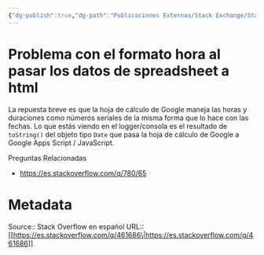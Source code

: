 ```yaml
---
{"dg-publish":true,"dg-path":"Publicaciones Externas/Stack Exchange/Stack Overflow en español/es.stackoverflow.com-461686.md","permalink":"/publicaciones-externas/stack-exchange/stack-overflow-en-espanol/es-stackoverflow-com-461686/","title":"Problema con el formato hora al pasar los datos de spreadsheet a html","hide":true,"noteIcon":"\"0\"","created":"2024-04-03T12:49:10.507-06:00","updated":"2024-04-05T16:43:57.384-06:00"}
---
```


# Problema con el formato hora al pasar los datos de spreadsheet a html

La repuesta breve es que la hoja de cálculo de Google maneja las horas y duraciones como números seriales de la misma forma que lo hace con las fechas. Lo que estás viendo en el logger/consola es el resultado de `toString()` del objeto tipo `Date` que pasa la hoja de cálculo de Google a Google Apps Script / JavaScript.

Preguntas Relacionadas

- https://es.stackoverflow.com/q/780/65

# Metadata
Source:: Stack Overflow en español
URL:: [[https://es.stackoverflow.com/q/461686\|https://es.stackoverflow.com/q/461686]]

